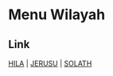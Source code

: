 # Menu Wilayah

## Link

[HILA](https://github.com/gigit-pemilu/pemilu-2024-81-maluku/tree/main/pilpres/hitung-suara/sub/81-maluku/sub/08-maluku-barat-daya/sub/16-kepulauan-romang/sub/2001-hila)
 | 
[JERUSU](https://github.com/gigit-pemilu/pemilu-2024-81-maluku/tree/main/pilpres/hitung-suara/sub/81-maluku/sub/08-maluku-barat-daya/sub/16-kepulauan-romang/sub/2002-jerusu)
 | 
[SOLATH](https://github.com/gigit-pemilu/pemilu-2024-81-maluku/tree/main/pilpres/hitung-suara/sub/81-maluku/sub/08-maluku-barat-daya/sub/16-kepulauan-romang/sub/2003-solath)

